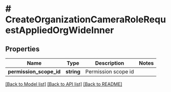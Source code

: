 # # CreateOrganizationCameraRoleRequestAppliedOrgWideInner

## Properties

Name | Type | Description | Notes
------------ | ------------- | ------------- | -------------
**permission_scope_id** | **string** | Permission scope id |

[[Back to Model list]](../../README.md#models) [[Back to API list]](../../README.md#endpoints) [[Back to README]](../../README.md)
